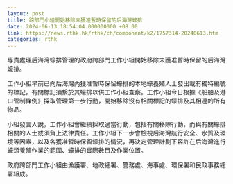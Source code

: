 ```yaml
---
layout: post
title: 跨部門小組開始移除未獲准暫時保留的后海灣蠔排
date: 2024-06-13 18:54:04.000000000 +08:00
link: https://news.rthk.hk/rthk/ch/component/k2/1757314-20240613.htm
categories: rthk
---
```


專責處理后海灣蠔排管理的政府跨部門工作小組開始移除未獲准暫時保留的后海灣蠔排。

工作小組早前已向后海灣內獲准暫時保留蠔排的本地蠔養殖人士發出載有獨特編號的標記，有關標記須繫於其蠔排以供工作小組查察。工作小組今日根據《船舶及港口管制條例》採取管理第一步行動，開始移除沒有相關標記的蠔排及其相連的所有物品。

小組發言人說，工作小組會繼續採取適當行動，包括有關移除行動，而與有關蠔排相關的人士或須負上法律責任。工作小組下一步會檢視后海灣航行安全、水質及環境等因素，以及各獲准暫時保留蠔排的情況，再決定管理計劃下容許在后海灣進行蠔類養殖作業的範圍、蠔排的實際數目及作業位置。

政府跨部門工作小組由漁護署、地政總署、警務處、海事處、環保署和民政事務總署組成。
